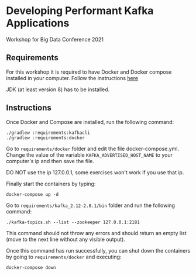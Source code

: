 # Developing Performant Kafka Applications
Workshop for Big Data Conference 2021

## Requirements

For this workshop it is required to have Docker and Docker compose installed in your computer. Follow the instructions [here](https://docs.docker.com/compose/install/)

JDK (at least version 8) has to be installed.

## Instructions

Once Docker and Compose are installed, run the following command:

```shell
./gradlew :requirements:kafkacli
./gradlew :requirements:docker
```

Go to ```requirements/docker``` folder and edit the file docker-compose.yml. Change the value of the variable ```KAFKA_ADVERTISED_HOST_NAME``` to your computer's ip and then save the file.

DO NOT use the ip 127.0.0.1, some exercises won't work if you use that ip.

Finally start the containers by typing:

```shell
docker-compose up -d
```

Go to ```requirements/kafka_2.12-2.8.1/bin``` folder and run the following command:

```shell
./kafka-topics.sh --list --zookeeper 127.0.0.1:2181
```

This command should not throw any errors and should return an empty list (move to the next line without any visible output).

Once this command has run successfully, you can shut down the containers by going to ```requirements/docker``` and executing:

```shell
docker-compose down
```


